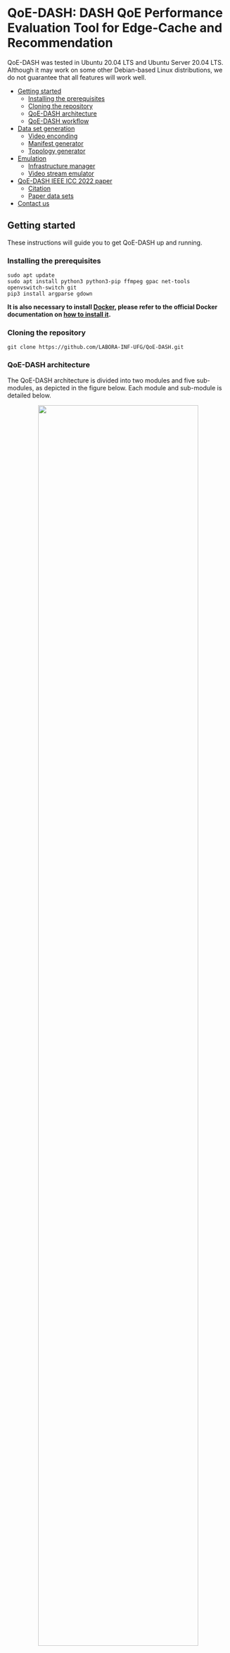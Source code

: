 # QoE-DASH: DASH QoE Performance Evaluation Tool for Edge-Cache and Recommendation

QoE-DASH was tested in Ubuntu 20.04 LTS and Ubuntu Server 20.04 LTS. Although it may work on some other Debian-based Linux distributions, we do not guarantee that all features will work well.

- [Getting started](#getting-started)
	- [Installing the prerequisites](#installing-the-prerequisites)
	- [Cloning the repository](#cloning-the-repository)
	- [QoE-DASH architecture](#QoE-DASH-architecture)
	- [QoE-DASH workflow](#QoE-DASH-workflow)
- [Data set generation](#dataset-generation)
	- [Video enconding](#video-enconding)
	- [Manifest generator](#manifest-generator)
	- [Topology generator](#topology-generator)
- [Emulation](#emulation)
	- [Infrastructure manager](#infrastructure-manager)
	- [Video stream emulator](#video-stream-emulator)
- [QoE-DASH IEEE ICC 2022 paper](#qoe-dash-ieee-icc-2022-paper)
	- [Citation](#citation)
	- [Paper data sets](#paper-data-sets)
- [Contact us](#contact-us)

## Getting started

These instructions will guide you to get QoE-DASH up and running.

### Installing the prerequisites

```
sudo apt update
sudo apt install python3 python3-pip ffmpeg gpac net-tools openvswitch-switch git
pip3 install argparse gdown
```

**It is also necessary to install [Docker](https://docs.docker.com/), please refer to the official Docker documentation on [how to install it](https://docs.docker.com/engine/install/ubuntu/).**

### Cloning the repository

```
git clone https://github.com/LABORA-INF-UFG/QoE-DASH.git
```

### QoE-DASH architecture

The QoE-DASH architecture is divided into two modules and five sub-modules, as depicted in the figure below. Each module
and sub-module is detailed below.

<div align="center">
<img src="Figures/Architecture.jpg" width="85%" height="85%">
</div>

### QoE-DASH workflow

The QoE-DASH workflow is organized as follows. Solid arrows represent mandatory flow; dashed arrows represent optional flow; rectangles identify the system modules, and ellipses represent input and output files.

<div align="center">
<img src="Figures/Workflow.jpg" width="85%" height="85%">
</div>

## Data set generation

Data set generation is the module responsible for generating all data needed to emulate a DASH streaming service in QoE-DASH. We design this module using three sub-modules: [Video enconding](#video-enconding), [Manifest generator](#manifest-generator) and [Topology generator](#topology-generator).

### Video enconding

This sub-module provides the user the flexibility of generating different representations for a given content (steps 1d and 2d in [QoE-DASH workflow](#QoE-DASH-workflow)). The Video enconding sub-module provides the user a plethora of options, such as defining the Frames Per Second (FPS) for the representations, the bit rate for each resolution (e.g., 360p, 480p, 720p, and 1080p) and the audio bit rate, sample rate, and number of channels.

You can run the Video encoding sub-module by running the following script combined with the arguments:

```
python3 videoEncoding.py -v Video.mp4 -fps FPS -segLen X -b360 Y -b480 Z -b720 K -b1080 L -bAud M -bAr N -bAc O
```

Where:\
&nbsp;&nbsp;&nbsp;&nbsp;&nbsp;&nbsp; -v (file) – The video that will be encoded (in MP4 format).\
&nbsp;&nbsp;&nbsp;&nbsp;&nbsp;&nbsp; -fps (int) – The desired video FPS.\
&nbsp;&nbsp;&nbsp;&nbsp;&nbsp;&nbsp; -segLen (float) – DASH segment length (in seconds).\
&nbsp;&nbsp;&nbsp;&nbsp;&nbsp;&nbsp; -b360 (float) – Video bitrate (in Mbps) for 360p.\
&nbsp;&nbsp;&nbsp;&nbsp;&nbsp;&nbsp; -b480 (float) – Video bitrate (in Mbps) for 480p.\
&nbsp;&nbsp;&nbsp;&nbsp;&nbsp;&nbsp; -b720 (float) – Video bitrate (in Mbps) for 720p.\
&nbsp;&nbsp;&nbsp;&nbsp;&nbsp;&nbsp; -b1080 (float) – Video bitrate (in Mbps) for 1080p.\
&nbsp;&nbsp;&nbsp;&nbsp;&nbsp;&nbsp; -bAud (float) – Audio bit rate (in kbps).\
&nbsp;&nbsp;&nbsp;&nbsp;&nbsp;&nbsp; -bAr (float) – Audio sample rate (in kHz).\
&nbsp;&nbsp;&nbsp;&nbsp;&nbsp;&nbsp; -bAc (float) – Number of audio channels.

For reference values, we recommend using [YouTube’s recommended upload encoding settings](https://support.google.com/youtube/answer/1722171?hl=en#zippy=%2Cbitrate), associating each bitrate to your desired FPS.

Here is an example:

```
python3 videoEncoding.py -v ../../InputFiles/videoExample.mp4 -fps 48 -segLen 4 -b360 1.5 -b480 4 -b720 7.5 -b1080 12 -bAud 384 -bAr 48 -bAc 2
```

Once the video is encoded, a directory called "encodedVideo" will be created and this directory will contain the video encoded accordingly to your arguments.

There is an example of a video encoded by QoE-DASH at [InputFiles/encodedVideo](InputFiles/encodedVideo).

### Manifest generator

This sub-module is responsible for the cache modeling in QoE-DASH (steps 1b and 2b in [QoE-DASH workflow](#QoE-DASH-workflow)). The Manifest generator receives a file, denoted Cache/cloud description, describing the video representations stored in the Cache and the ones stored in the Cloud. According to this description, for each video content, a manifest is created, associating each representation of this content to a location (Cache or Cloud). This association allows the player to know where to search for each representation of a given video content.

You can run the Manifest generator sub-module by running the following script combined with the arguments:

```
python3 manifestGenerator.py -m cacheDescription -d encodedVideoLocation
```

Where:\
&nbsp;&nbsp;&nbsp;&nbsp;&nbsp;&nbsp; -m (file) – A CSV file describing the movies in cache.\
&nbsp;&nbsp;&nbsp;&nbsp;&nbsp;&nbsp; -l (directory) – The location of the video encoded by 'Video enconding'.

Here is an example:

```
python3 manifestGenerator.py -m ../../InputFiles/moviesCache.csv -l ../../InputFiles/encodedVideo
```

The cache description file details the representations that are going to be stored in the Cache.

One example of this file is 'moviesCache.csv', which is located at [InputFiles/](InputFiles/), the file is structured as follows: movieID#representation#audioLocation, where:

* **movieID** – An ID for movie that you want a representation to be stored in the Cache.
* **representation** – An integer from 1 to 4 that defines the resolution of the movie that will be stored in the Cache, where:
	* {1: 360p, 2: 480p, 3: 720p, 4: 1080p}.
* **audioLocation** – An integer (either 1 or 2) that defines where the audio chunks will be stored for that movie, where:
	* {1: Cloud, 2: Cache (MEC Host)}.

Once you run the Manifest generator, a new directory named 'cacheMovies' will be generated. This directory will contain a manifest for each representation defined on the cache description. In QoE-DASH, '10.16.0.2' is the Cloud IP, and '10.16.0.3' is the Cache IP. The representations on each manifest are located following the cache description.

An example of the output generated by the Manifest generator is located at [InputFiles/cacheMovies](InputFiles/cacheMovies).

### Topology generator

This sub-module generates the topology for QoE-DASH (steps 1a and 2a in [QoE-DASH workflow](#QoE-DASH-workflow)). The Topology generator is at [Scripts/DatasetGeneration/](Scripts/DatasetGeneration/).

You can run the Topology generator by running the following script combined with the arguments:

```
python3 topologyGenerator.py -tpd topologyDescription -ilc internetLinkCapacity -bAud audioBitRate
```

Where:\
&nbsp;&nbsp;&nbsp;&nbsp;&nbsp;&nbsp; -tpd (file) – A CSV file describing the topology.\
&nbsp;&nbsp;&nbsp;&nbsp;&nbsp;&nbsp; -ilc (float) – The internet link capacity.\
&nbsp;&nbsp;&nbsp;&nbsp;&nbsp;&nbsp; -bAud (float) – Audio bit rate (in kbps) (The same audio bitrate used to encode the video).

Here is an example:

```
python3 topologyGenerator.py -tpd ../../InputFiles/topologyDescription.csv -ilc 99 -bAud 384
```

The topology description file details the number of users in the emulation, the wireless link capacity, the maximum screen resolution for each User Equipment (UE), and the connection between each UE and each base station (BS).

One example of this file is 'topologyDescription.csv', which is located at [InputFiles/](InputFiles/), the file is structured as follows: userID#userCQI#screnRes#bsAsc, where:

* **userID** – An ID for each user.
* **userCQI** – The UE CQI. We consider the CQI to bandwidth conversion proposed in this [paper](https://doi.org/10.1109/TVT.2018.2889196) on Table I.
* **screnRes** – An integer from 1 to 4 that defines the screen resolution of the UE, where:
	* {1: 360p, 2: 480p, 3: 720p, 4: 1080p}.
* **bsAsc** – The BS to which the UE is connected.

This module also gives the flexibity of defining the Internet link capacity. This capacity  is represented as a value varying from 0% to 99% bottleneck compared to the sum of the BS capacities. For example: If the sum of the BSs capacities is 1000 Mbps, and 'ilc' is defined as 70, the internet link capacity will be 700 Mbps.

It is necessary to specify the audio bitrate used to encode the video (bAud) because QoE-DASH uses sum of 'userCQI' and 'bAud' in order to calculate the wireless link capacity of each UE.

Once you run the Topology generator, a file named 'topology.json' will be generated describing the topology for QoE-DASH. An example of this file, 'topology.json', is located at [InputFiles/](InputFiles/).

## Emulation

Emulation is a module responsible for the video emulation itself. This module comprises two main components: [Infrastructure manager](#infrastructure-manager) and [Video stream emulator](#video-stream-emulator).

**Before running the emulation**, it is necessary to setup the environment first, which consists of:

1. Downloading both QoE-DASH server Docker image (used by Cloud and MEC Host nodes) and QoE-DASH client Docker image (used by UEs nodes);
2. Copying the cache manifests and encoded video to the server image.

In order to setup the environment for QoE-DASH, first enter the [Scripts/Emulation/](Scripts/Emulation/) directory, then you can run the setup by running the following script combined with the arguments:

```
sudo python3 setup.py -c cacheMovies -e encodedVideo
```

Where:\
&nbsp;&nbsp;&nbsp;&nbsp;&nbsp;&nbsp; -c (directory) – The location of the manifests created by 'Manifest generator'.\
&nbsp;&nbsp;&nbsp;&nbsp;&nbsp;&nbsp; -e (directory) – The location of the video that was enconded by 'Video enconding'.

Here is an example:

```
sudo python3 setup.py -c ../../InputFiles/cacheMovies -e ../../InputFiles/encodedVideo
```

Note: It is necessary to run this sub-module with 'sudo' because Docker requires 'sudo'.

Once the environment is ready, it is time to call the Infrastructure manager.

### Infrastructure manager

This sub-module creates the network nodes and links of the topology and configures each link. It receives the topology file (Infrastructure description) created by the [Topology generator](#topology-generator) and deploys the network topology accordingly (step 4 in [QoE-DASH workflow](#QoE-DASH-workflow)). Once the emulation is done, the Infrastructure manager is responsible for destroying the emulated topology.

You can create the emulated infrastructure with Infrastructure manager sub-module by running the following script combined with the arguments:

```
sudo python3 infrastructureManager.py -t topologyFile -c
```

You can also destroy the emulated infrastructure with:

```
sudo python3 infrastructureManager.py -t topologyFile -d -r
```

Where:\
&nbsp;&nbsp;&nbsp;&nbsp;&nbsp;&nbsp; -t (file) – The topology file created by the Topology generator.\
&nbsp;&nbsp;&nbsp;&nbsp;&nbsp;&nbsp; -c (flag) – Indicates that you want to create the infrastructure.\
&nbsp;&nbsp;&nbsp;&nbsp;&nbsp;&nbsp; -d (flag) – Indicates that you want to destroy the infrastructure.\
&nbsp;&nbsp;&nbsp;&nbsp;&nbsp;&nbsp; -r (flag) – Indicates that you want to remove the QoE-DASH Docker images.

Here is an example on how to create an infrastructure:

```
sudo python3 infrastructureManager.py -t ../../InputFiles/topology.json -c
```

Here is an example on how to destroy an infrastructure:

```
sudo python3 infrastructureManager.py -t ../../InputFiles/topology.json -d
```

Note: It is necessary to run this sub-module with 'sudo' because it uses [Open vSwitch](https://www.openvswitch.org/) to create the network bridges and it requires 'sudo'.

Once we have an infrastructure, it is time to start the video streaming!

### Video stream emulator

The Video stream emulator allows the user to specify user preferences and to start an emulation (steps 5 and 6 in [QoE-DASH workflow](#QoE-DASH-workflow)).

User preferences are described using three files: the video content catalog (Movie catalog), the video representations in the cache (Cache movies), and the video representation that each user will request (Users’ requests). These files can be generated outside the tool using a joint caching and recommendation model.

Once the infrastructure has been deployed and the user preferences have been provided, the Video stream emulator prepares the UEs for the emulation by configuring them according to the users preferences descriptions. Then, the Video stream emulator invokes [goDASH](https://github.com/uccmisl/godash) to stream each video requested by each user using the manifests files created by the Manifest generator. Once the emulation is completed, the sub-module provides the results collected for each user (Emulation results).

You run the Video stream emulator sub-module by running the following script combined with the arguments:

```
sudo python3 videoStreamEmulator.py -c movieCatalog -m cacheMovies -u usersRequests -t topologyFile
```

Where:\
&nbsp;&nbsp;&nbsp;&nbsp;&nbsp;&nbsp; -c (file) – A CSV file describing the movie catalog.\
&nbsp;&nbsp;&nbsp;&nbsp;&nbsp;&nbsp; -m (file) – A CSV file describing the movies in cache.\
&nbsp;&nbsp;&nbsp;&nbsp;&nbsp;&nbsp; -u (file) – A CSV file describing the movies the users are going to request.\
&nbsp;&nbsp;&nbsp;&nbsp;&nbsp;&nbsp; -t (file) – The topology file created by the Topology generator.

Here is an example:

```
sudo python3 videoStreamEmulator.py -c ../../InputFiles/simpleCatalog.csv -m ../../InputFiles/moviesCache.csv -u ../../InputFiles/usersReq.csv -t ../../InputFiles/topology.json
```

Notes: 

1. It is necessary to run this sub-module with 'sudo' because Docker requires 'sudo';
2. The movie catalog file details the movies that users can requests. One example of this file is [The Movie Database (TMDB)](https://www.themoviedb.org/) catalog we created 'tmdbCatalog.csv', which is located at [InputFiles/](InputFiles/). Although this file contains many columns, QoE-DASH only needs "movieID" and "RUNTIME (SECONDS)". There is another simpler example 'simpleCatalog.csv' also at [InputFiles/](InputFiles/);
3. usersReq is organized as follows:
	* **userID** – An ID for each user.
	* **movieID** – The movie which the user will request.
	* **representation** – An integer from 1 to 4 that defines the representation of the movie the user will request, where:
		* {1: 360p, 2: 480p, 3: 720p, 4: 1080p}.
4. As all chunks are emulated, the emulation will last until the longest movie ends. For 'simpleCatalog.csv', 32 seconds;
5. The results are exported in CSV at "EmulationResults". Please note that as 'sudo' is required by Docker, the results come as "read only". You can change ownership with: "sudo chown -R $USER EmulationResults".

## QoE-DASH IEEE ICC 2022 paper

For more information, read the [QoE-DASH IEEE ICC 2022 paper](https://www.researchgate.net/publication/358063135_QoE-DASH_DASH_QoE_Performance_Evaluation_Tool_for_Edge-Cache_and_Recommendation).

### Citation

Will be added soon.

### Paper data sets

The data set we generated for the IEEE ICC 2022 paper is publicly available. Due to the data set size, we divided it into four compressed files, each with four resolutions (360p, 480p, 720p, 1080p) and a different FPS (either 24 FPS, or 30 FPS, or 48 FPS or 60 FPS). If you prefer, you can also download the complete data set with all different resolutions and FPSs as well.

Please check the data set file size before downloading it:

<div align="center">

| Data set | File size |
|:--------:|:---------:|
|  24 FPS  |   14 GB   |
|  30 FPS  |   14 GB   |
|  48 FPS  |   22 GB   |
|  60 FPS  |   22 GB   |
|   Full   |   70 GB   |

</div>

In order to do download the data set you chose, first enter the [Scripts/IEEE-ICC-Dataset/](Scripts/IEEE-ICC-Dataset/) directory inside the repository you cloned, then run the script accordingly to your choice:

* **24 FPS**
```
python3 datasetDownloader.py -24
```

* **30 FPS**
```
python3 datasetDownloader.py -30
```

* **48 FPS**
```
python3 datasetDownloader.py -48
```

* **60 FPS**
```
python3 datasetDownloader.py -60
```

* **Full**
```
python3 datasetDownloader.py -full
```

In order to create the data sets, we first downloaded this [*No Copyright* video from YouTube](https://www.youtube.com/watch?v=zdZ97vxMfkE&ab_channel=GKorb), then we created a 2 hour version of the original video with [FFmpeg](https://video.stackexchange.com/questions/12905/repeat-loop-input-video-with-ffmpeg), and finally we used the [Video encoding](#video-enconding) and the [Manifest generator](#manifest-generator) sub-modules to generate the data sets.

Feel free to use the data sets and QoE-DASH! Please do not forget to cite our paper! :)

### Contact us

If you would like to contact us to contribute to this project, ask questions or suggest improvements, feel free to e-mail us at: qoedash@gmail.com